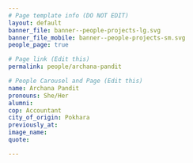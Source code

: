```yaml
---
# Page template info (DO NOT EDIT)
layout: default
banner_file: banner--people-projects-lg.svg
banner_file_mobile: banner--people-projects-sm.svg
people_page: true

# Page link (Edit this)
permalink: people/archana-pandit

# People Carousel and Page (Edit this)
name: Archana Pandit
pronouns: She/Her
alumni: 
cop: Accountant
city_of_origin: Pokhara
previously_at: 
image_name:
quote: 

---
```

